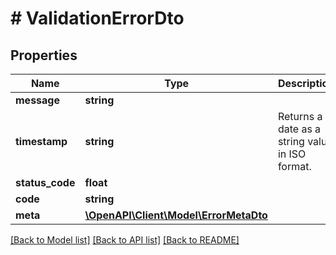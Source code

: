 # # ValidationErrorDto

## Properties

Name | Type | Description | Notes
------------ | ------------- | ------------- | -------------
**message** | **string** |  |
**timestamp** | **string** | Returns a date as a string value in ISO format. |
**status_code** | **float** |  |
**code** | **string** |  |
**meta** | [**\OpenAPI\Client\Model\ErrorMetaDto**](ErrorMetaDto.md) |  |

[[Back to Model list]](../../README.md#models) [[Back to API list]](../../README.md#endpoints) [[Back to README]](../../README.md)
